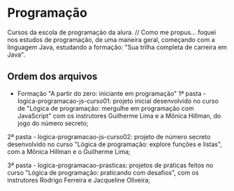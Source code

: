 # Programação
 Cursos da escola de programação da alura.
 // Como me propus... foquei nos estudos de programação, de uma maneira geral, começando com a linguagem Java, estudando a formação: "Sua trilha completa de carreira em Java".

 ## Ordem dos arquivos
 - Formação "A partir do zero: iniciante em programação"
 1ª pasta - logica-programacao-js-curso01: projeto inicial desenvolvido no curso de "Lógica de programação: mergulhe em programação com JavaScript" com os instrutores Guilherme Lima e a Mônica Hillman, do jogo do número secreto;

2ª pasta - logica-programacao-js-curso02: projeto de número secreto desenvolvido no curso "Lógica de programação: explore funções e listas", com a Mônica Hillman e o Guilherme Lima;

3ª pasta - logica-programacao-prasticas: projetos de práticas feitos no curso "Lógica de programação: praticando com desafios", com os instrutores Rodrigo Ferreira e Jacqueline Oliveira;

 